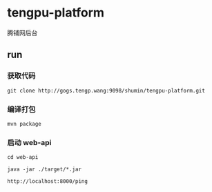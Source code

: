 # tengpu-platform
腾铺网后台

## run

### 获取代码

    git clone http://gogs.tengp.wang:9098/shumin/tengpu-platform.git

### 编译打包

    mvn package
      
### 启动 web-api

    cd web-api

    java -jar ./target/*.jar
    
    http://localhost:8000/ping
    
    
